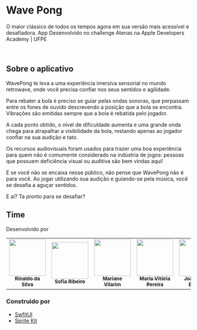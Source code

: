 # Wave Pong
O maior clássico de todos os tempos agora em sua versão mais acessível e desafiadora.
App Desenvolvido no challenge Atenas na Apple Developers Academy | UFPE

<!-- PROJECT LOGO -->
<br />
<p align="center">
  <!--
  <a href="https://github.com/github_username/repo_name">
    <img src="https://raw.githubusercontent.com/miggelucas/Naturia/develop/Naturia/Assets.xcassets/AppIcon.appiconset/1024.png" alt="Logo" width="50%"> 

  </a>
<!--
  <h3 align="center">Wave Pong</h3> -->

 <p align="center">

  </p>
  
  </p>
</p>

## Sobre o aplicativo

WavePong te leva a uma experiência imersiva sensorial no mundo retrowave, onde você precisa confiar nos seus sentidos e agilidade.

Para rebater a bola é preciso se guiar pelas ondas sonoras, que perpassam entre os fones de ouvido descrevendo a posição que a bola se encontra. Vibrações são emitidas sempre que a bola é rebatida pelo jogador.

A cada ponto obtido, o nível de dificuldade aumenta e uma grande onda chega para atrapalhar a visibilidade da bola, restando apenas ao jogador confiar na sua audição e tato.

Os recursos audiovisuais foram usados para trazer uma boa experiência para quem não é comumente considerado na indústria de jogos: pessoas que possuem deficiência visual ou auditiva são bem vindas aqui! 

E se você não se encaixa nesse público, não pense que WavePong não é para você. Ao jogar utilizando sua audição e guiando-se pela música, você se desafia a aguçar sentidos.

E aí? Ta pronto para se desafiar?

## Time

Desenvolvido por

<table>
  <tr>
<td align="center"><a href="https://www.linkedin.com/in/rinaldo-da-silva-bento-júnior-416a15201/"><img src="https://media.licdn.com/dms/image/C4D03AQH-67uXj77Jrg/profile-displayphoto-shrink_400_400/0/1660670821276?e=1694044800&v=beta&t=EBYC1CAl4LnHCvOkjaN3pWOwR7UR02MMNONNiKJsF0I" width="100px;" alt=""/><br /><sub><b>Rinaldo da Silva</b></sub></a><br/></td>

<td align="center"><a href="https://www.linkedin.com/in/sofiaribeirods/"><img src="https://media.licdn.com/dms/image/D4D03AQE5rZiV0rr_Fg/profile-displayphoto-shrink_400_400/0/1678741768219?e=1694044800&v=beta&t=FHqRjqifB2KmyueojlMDBWRnJ5h8lliXA1c7UI51tvg" width="100px;" alt=""/><br /><sub><b>Sofia Ribeiro</b></sub></a><br/></td>

<td align="center"><a href="https://www.linkedin.com/in/mariane-vilarim-101070115/"><img src="https://media.licdn.com/dms/image/C4E03AQEUcwVarLogVA/profile-displayphoto-shrink_400_400/0/1603285663155?e=1694044800&v=beta&t=mheFVnJC10wP91OpGhgDIH-pzCAJOsomwPQBHxAzsP4" width="100px;" alt=""/><br /><sub><b>Mariane Vilarim</b></sub></a><br/></td>

<td align="center"><a href="https://www.linkedin.com/in/mvitoriapereirac/"><img src="https://media.licdn.com/dms/image/C4D03AQEDYaT0CzE-5g/profile-displayphoto-shrink_400_400/0/1624416090684?e=1694044800&v=beta&t=c-xOGaWnHjDJDakTBEmjbSGUuzREIiAWrn615pfwpes" width="100px;" alt=""/><br /><sub><b>Maria Vitória Pereira</b></sub></a><br/></td>

<td align="center"><a href="https://www.linkedin.com/in/joão-pedro-barreto-463684208/"><img src="https://media.licdn.com/dms/image/C5603AQHGgiqtuycpJA/profile-displayphoto-shrink_400_400/0/1647303677558?e=1694044800&v=beta&t=jYa9xfZniCPQGixrX3IsesUbID1dS_XpM4d_XR4mJUs" width="100px;" alt=""/><br /><sub><b>João Pedro Barreto</b></sub></a><br/></td>
</tr>
 </table>

### Construido por
* [ SwfitUI ]( https://developer.apple.com/xcode/swiftui/ )
* [ Sprite Kit ]( https://developer.apple.com/spritekit/ )
